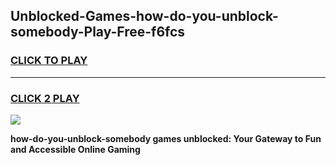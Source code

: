 
## Unblocked-Games-how-do-you-unblock-somebody-Play-Free-f6fcs
<h3>
<a href="https://premium76.site?title=how-do-you-unblock-somebody&ref=20M">CLICK TO PLAY</a></h3>
<hr>

<h3>
<a href="https://premium76.site?title=how-do-you-unblock-somebody&ref=20M">CLICK 2 PLAY</a>
  
</h3>

<a href="https://premium76.site?title=how-do-you-unblock-somebody&ref=19M"><img src="https://clearcache.store/games.png"></a>


**how-do-you-unblock-somebody games unblocked: Your Gateway to Fun and Accessible Online Gaming**
